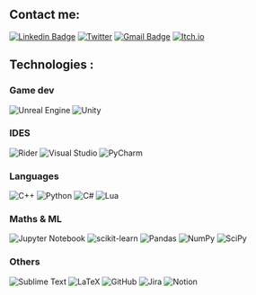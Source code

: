 


## Contact me:

[![Linkedin Badge](https://img.shields.io/badge/-Linkedin-blue?style=plastic&logo=Linkedin&logoColor=white&link=https://www.linkedin.com/in/adrián-delgado-del-sol/)](https://linkedin.com/in/adrián-delgado-del-sol) [![Twitter](https://img.shields.io/badge/-Twitter_-%231DA1F2.svg?style=plastic&logo=Twitter&logoColor=white&link=https://twitter.com/Adrian_Delgado_/)](https://twitter.com/Adrian_Delgado_) [![Gmail Badge](https://img.shields.io/badge/-adriandelgadodelsol@gmail.com-c14438?style=plastic&logo=Gmail&logoColor=white&link=mailto:adriandelgadodelsol@gmail.com)](adriandelgadodelsol@gmail.com) [![Itch.io](https://img.shields.io/badge/Itch-%23FF0B34.svg?style=plastic&logo=Itch.io&logoColor=white)](https://adrian-delgado.itch.io/)


## Technologies :
<!-- 

[![Anurag's GitHub stats](https://github-readme-stats.vercel.app/api?username=AdrianDDS&theme=blue-green)](https://github.com/anuraghazra/github-readme-stats)



![Blender](https://img.shields.io/badge/blender-%23F5792A.svg?style=plastic&logo=blender&logoColor=white)

![Aseprite](https://img.shields.io/badge/Aseprite-FFFFFF?style=plastic&logo=Aseprite&logoColor=#7D929E)

[![Top Langs](https://github-readme-stats.vercel.app/api/top-langs/?username=AdrianDDS&theme=blue-green&layout=compact)](https://github.com/anuraghazra/github-readme-stats)

-->

### Game dev


![Unreal Engine](https://img.shields.io/badge/unrealengine-%23313131.svg?style=plastic&logo=unrealengine&logoColor=white) 
![Unity](https://img.shields.io/badge/unity-%23000000.svg?style=plastic&logo=unity&logoColor=white)

### IDES

![Rider](https://img.shields.io/badge/Rider-000000.svg?style=plastic&logo=Rider&logoColor=white)  <!-- &color=black&labelColor=crimson) -->
![Visual Studio](https://img.shields.io/badge/Visual%20Studio-5C2D91.svg?style=plastic&logo=visual-studio&logoColor=white) 
![PyCharm](https://img.shields.io/badge/pycharm-143?style=plastic&logo=pycharm&logoColor=black&color=black&labelColor=green)

### Languages

![C++](https://img.shields.io/badge/c++-%2300599C.svg?style=plastic&logo=c%2B%2B&logoColor=white) 
![Python](https://img.shields.io/badge/python-3670A0?style=plastic&logo=python&logoColor=ffdd54)
![C#](https://img.shields.io/badge/c%23-%23239120.svg?style=plastic&logo=c-sharp&logoColor=white) 
![Lua](https://img.shields.io/badge/lua-%232C2D72.svg?style=plastic&logo=lua&logoColor=white) 

### Maths & ML
![Jupyter Notebook](https://img.shields.io/badge/jupyter-%23FA0F00.svg?style=plastic&logo=jupyter&logoColor=white)
![scikit-learn](https://img.shields.io/badge/scikit--learn-%23F7931E.svg?style=plastic&logo=scikit-learn&logoColor=white)
![Pandas](https://img.shields.io/badge/pandas-%23150458.svg?style=plastic&logo=pandas&logoColor=white)
![NumPy](https://img.shields.io/badge/numpy-%23013243.svg?style=plastic&logo=numpy&logoColor=white)
![SciPy](https://img.shields.io/badge/SciPy-%230C55A5.svg?style=plastic&logo=scipy&logoColor=%white)

### Others

![Sublime Text](https://img.shields.io/badge/sublime_text-%23575757.svg?style=plastic&logo=sublime-text&logoColor=important)
![LaTeX](https://img.shields.io/badge/latex-%23008080.svg?style=plastic&logo=latex&logoColor=white)
![GitHub](https://img.shields.io/badge/github-%23121011.svg?style=plastic&logo=github&logoColor=white)
![Jira](https://img.shields.io/badge/jira-%230A0FFF.svg?style=plastic&logo=jira&logoColor=white)
![Notion](https://img.shields.io/badge/Notion-%23000000.svg?style=plastic&logo=notion&logoColor=white)

